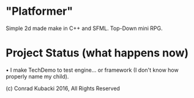 # "Platformer"
Simple 2d made make in C++ and SFML. Top-Down mini RPG.
# Project Status (what happens now)

• I make TechDemo to test engine... or framework (I don't know how properly name my child).

(c) Conrad Kubacki 2016, All Rights Reserved
